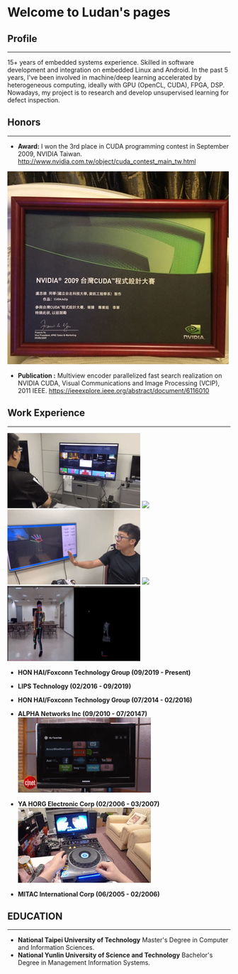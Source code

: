 # Welcome to Ludan's pages

## Profile
--------------------
15+ years of embedded systems experience. Skilled in software development and integration on embedded Linux and Android. In the past 5 years, I've been involved in machine/deep learning accelerated by heterogeneous computing, ideally with GPU (OpenCL, CUDA), FPGA, DSP. Nowadays, my project is to research and develop unsupervised learning for defect inspection.

## Honors
--------------------
* **Award:**
I won the 3rd place in CUDA programming contest in September 2009, NVIDIA Taiwan. <http://www.nvidia.com.tw/object/cuda_contest_main_tw.html>

![](https://raw.githubusercontent.com/CT-LU/self.introduction/master/AA46A5C5-2DE5-42BA-890A-38EC4894B361.jpg)

* **Publication :**
Multiview encoder parallelized fast search realization on NVIDIA CUDA, Visual Communications and Image Processing (VCIP), 2011 IEEE. <https://ieeexplore.ieee.org/abstract/document/6116010>

## Work Experience
--------------------


![](https://raw.githubusercontent.com/CT-LU/self.introduction/master/Gesture_Control_TV.gif)
![](https://raw.githubusercontent.com/CT-LU/self.introduction/master/Facial_Recognition.gif)
![](https://raw.githubusercontent.com/CT-LU/self.introduction/master/3D_Hands_Pose.gif)
![](https://raw.githubusercontent.com/CT-LU/self.introduction/master/3D_Lableing_Tool.gif)
![](https://raw.githubusercontent.com/CT-LU/self.introduction/master/Optimization_2.5D_Body_Pose.gif)

* **HON HAI/Foxconn Technology Group (09/2019 - Present)**
* **LIPS Technology (02/2016 - 09/2019)**
* **HON HAI/Foxconn Technology Group (07/2014 - 02/2016)**
* **ALPHA Networks Inc (09/2010 - 07/20147)**
![](https://raw.githubusercontent.com/CT-LU/self.introduction/master/WD_TV_Play_is_a_great_streamer.gif)

* **YA HORG Electronic Corp (02/2006 - 03/2007)**
![](https://raw.githubusercontent.com/CT-LU/self.introduction/master/DVJ_1000_FUNCTION.gif)
* **MITAC International Corp (06/2005 - 02/2006)**

## EDUCATION
--------------------
* **National Taipei University of Technology**
        Master's Degree in Computer and Information Sciences.
* **National Yunlin University of Science and Technology**
       Bachelor's Degree in Management Information Systems.
